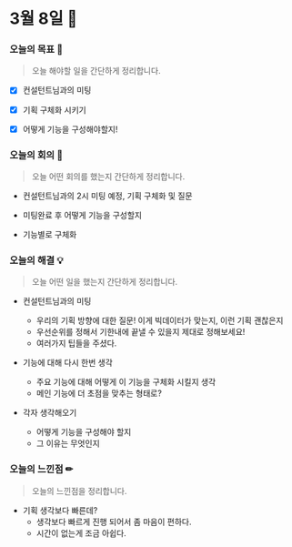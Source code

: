 # 3월 8일 🔮

### 오늘의 목표 🎯

> 오늘 해야할 일을 간단하게 정리합니다.

- [x] 컨설턴트님과의 미팅
- [x] 기획 구체화 시키기
- [x] 어떻게 기능을 구성해야할지!



###  오늘의 회의 👥

> 오늘 어떤 회의를 했는지 간단하게 정리합니다.

- 컨설턴트님과의 2시 미팅 예정, 기획 구체화 및 질문

- 미팅완료 후 어떻게 기능을 구성할지

- 기능별로 구체화

  

### 오늘의 해결 💡

> 오늘 어떤 일을 했는지 간단하게 정리합니다.

- 컨설턴트님과의 미팅

  - 우리의 기획 방향에 대한 질문! 이게 빅데이터가 맞는지, 이런 기획 괜찮은지
  - 우선순위를 정해서 기한내에 끝낼 수 있을지 제대로 정해보세요!
  - 여러가지 팁들을 주셨다.
- 기능에 대해 다시 한번 생각
  - 주요 기능에 대해 어떻게 이 기능을 구체화 시킬지 생각
  - 메인 기능에 더 초점을 맞추는 형태로?

- 각자 생각해오기
  - 어떻게 기능을 구성해야 할지
  - 그 이유는 무엇인지





### 오늘의 느낀점 ✏

> 오늘의 느낀점을 정리합니다.

- 기획 생각보다 빠른데?
  - 생각보다 빠르게 진행 되어서 좀 마음이 편하다.
  - 시간이 없는게 조금 아쉽다.
